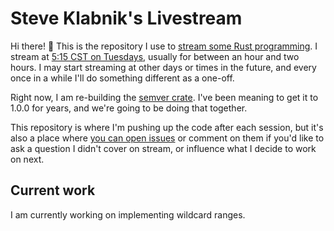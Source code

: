 # Steve Klabnik's Livestream

Hi there! 👋 This is the repository I use to [stream some Rust
programming][stream]. I stream at [5:15 CST on Tuesdays][stream-time],
usually for between an hour and two hours. I may start streaming at other
days or times in the future, and every once in a while I'll do something
different as a one-off.

Right now, I am re-building the [semver crate][semver-crate]. I've been meaning
to get it to 1.0.0 for years, and we're going to be doing that together.

This repository is where I'm pushing up the code after each session, but it's
also a place where [you can open issues][issues] or comment on them if you'd
like to ask a question I didn't cover on stream, or influence what I decide
to work on next.

[stream]: https://www.twitch.tv/steveklabnik
[stream-time]: https://everytimezone.com/?t=5f31df80,537
[semver-crate]: https://crates.io/crates/semver
[issues]: https://github.com/steveklabnik/livestream/issues

## Current work

I am currently working on implementing wildcard ranges.
